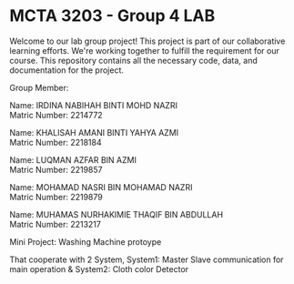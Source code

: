 # MCTA 3203 - Group 4 LAB
Welcome to our lab group project! This project is part of our collaborative learning efforts. We're working together to fulfill the requirement for our course. This repository contains all the necessary code, data, and documentation for the project. 

Group Member: 

Name: IRDINA NABIHAH BINTI MOHD NAZRI                                                                 
Matric Number: 2214772 
                                                                                                              
Name: KHALISAH AMANI BINTI YAHYA AZMI                                                  
Matric Number: 2218184                                                                                    
                                                                                                                                      
Name: LUQMAN AZFAR BIN AZMI                                                          
Matric Number: 2219857                                                                                   
                                                                                                                                                       
Name: MOHAMAD NASRI BIN MOHAMAD NAZRI                                                         
Matric Number: 2219879                                                                                                   
                                                                                                           
Name: MUHAMAS NURHAKIMIE THAQIF BIN ABDULLAH                                         
Matric Number: 2213217                                                                                                                            
                                                            
Mini Project: Washing Machine protoype 

That cooperate with 2 System, System1: Master Slave communication for main operation & System2: Cloth color Detector 

